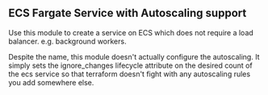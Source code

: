 ## ECS Fargate Service with Autoscaling support

Use this module to create a service on ECS which does not require a load balancer. e.g. background workers.

Despite the name, this module doesn't actually configure the autoscaling. It simply sets the ignore_changes lifecycle
attribute on the desired count of the ecs service so that terraform doesn't fight with any autoscaling rules you add
somewhere else.

